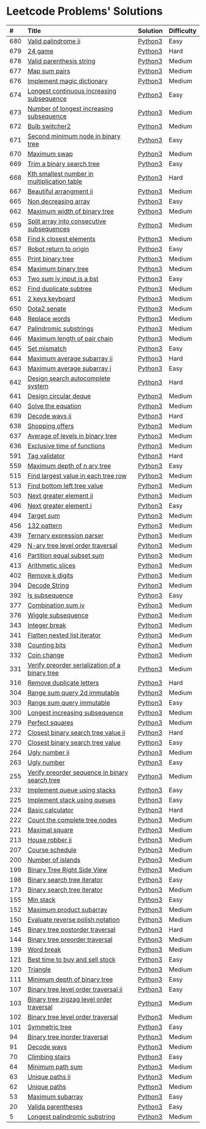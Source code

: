 # Leetcode Problems' Solutions

| #    | Title                                                                                                                                 | Solution                                                           | Difficulty |
| :--- | :------------------------------------------------------------------------------------------------------------------------------------ | :----------------------------------------------------------        | :--------- |
| 680  | [Valid palindrome ii](https://leetcode.com/problems/valid-palindrome-ii/)                                                             | [Python3](./600/valid_palindrome_ii.py)                            | Easy       |
| 679  | [24 game](https://leetcode.com/problems/24-game/)                                                                                     | [Python3](./600/24_game.py)                                        | Hard       |
| 678  | [Valid parenthesis string](https://leetcode.com/problems/valid-parenthesis-string/)                                                   | [Python3](./600/valid_parenthesis_string.py)                       | Medium     |
| 677  | [Map sum pairs](https://leetcode.com/problems/map-sum-pairs/)                                                                         | [Python3](./600/map_sun_pairs.py)                                  | Medium     |
| 676  | [Implement magic dictionary](https://leetcode.com/problems/implement-magic-dictionary/)                                               | [Python3](./600/implement_magic_dictionary.py)                     | Medium     |
| 674  | [Longest continuous increasing subsequence](https://leetcode.com/problems/longest-continuous-increasing-subsequence/)                 | [Python3](./600/longest_continuous_increasing_subsequence.py)      | Easy       |
| 673  | [Number of longest increasing subsequence](https://leetcode.com/problems/number-of-longest-increasing-subsequence/)                   | [Python3](./600/number_of_longest_increasing_subsequence.py)       | Medium     |
| 672  | [Bulb switcher2](https://leetcode.com/problems/bulb-switcher-ii/)                                                                     | [Python3](./600/bulb_switcher2.py)                                 | Medium     |
| 671  | [Second minimum node in binary tree](https://leetcode.com/problems/second-minimum-node-in-a-binary-tree/)                             | [Python3](./600/second_minimum_node_in_binary_tree.py)             | Easy       |
| 670  | [Maximum swap](https://leetcode.com/problems/maximum-swap/)                                                                           | [Python3](./600/maximum_swap.py)                                   | Medium     |
| 669  | [Trim a binary search tree](https://leetcode.com/problems/trim-a-binary-search-tree/)                                                 | [Python3](./600/trim_a_binary_search_tree.py)                      | Easy       |
| 668  | [Kth smallest number in multiplication table](https://leetcode.com/problems/kth-smallest-number-in-multiplication-table/submissions/) | [Python3](./600/kth_smallest_number_in_multiplication_table.py)    | Hard       |
| 667  | [Beautiful arrangment ii](https://leetcode.com/problems/beautiful-arrangement-ii/)                                                    | [Python3](./600/beautiful_arragement_2.py)                         | Medium     |
| 665  | [Non decreasing array](https://leetcode.com/problems/non-decreasing-array/)                                                           | [Python3](./600/non_decreasing_array.py)                           | Easy       |
| 662  | [Maximum width of binary tree](https://leetcode.com/problems/maximum-width-of-binary-tree/)                                           | [Python3](./600/maximum_width_of_binary_tree.py)                   | Medium     |
| 659  | [Split array into consecutive subsequences](https://leetcode.com/problems/split-array-into-consecutive-subsequences/)                 | [Python3](./600/split_array_into_consecutive_subsequences.py)      | Medium     |
| 658  | [Find k closest elements](https://leetcode.com/problems/find-k-closest-elements/submissions/)                                         | [Python3](./600/find_k_closest_elements.py)                        | Medium     |
| 657  | [Robot return to origin](https://leetcode.com/problems/robot-return-to-origin/)                                                       | [Python3](./600/robot_return_to_origin.py)                         | Easy       |
| 655  | [Print binary tree](https://leetcode.com/problems/print-binary-tree/)                                                                 | [Python3](./600/print_binary_tree.py)                              | Medium     |
| 654  | [Maximum binary tree](https://leetcode.com/problems/maximum-binary-tree/)                                                             | [Python3](./600/maximum_binary_tree.py)                            | Medium     |
| 653  | [Two sum iv input is a bst](https://leetcode.com/problems/two-sum-iv-input-is-a-bst/)                                                 | [Python3](./600/two_sum_4_input_a_bst.py)                          | Easy       |
| 652  | [Find duplicate subtree](https://leetcode.com/problems/find-duplicate-subtrees/)                                                      | [Python3](./600/find_duplicate_subtrees.py)                        | Medium     |
| 651  | [2 keys keyboard](https://leetcode.com/problems/2-keys-keyboard/)                                                                     | [Python3](./600/_2_keys_keyboard.py)                               | Medium     |
| 650  | [Dota2 senate](https://leetcode.com/problems/dota2-senate/)                                                                           | [Python3](./600/dota2_senate.py)                                   | Medium     |
| 648  | [Replace words](https://leetcode.com/problems/replace-words/)                                                                         | [Python3](./600/replace_words.py)                                  | Medium     |
| 647  | [Palindromic substrings](https://leetcode.com/problems/palindromic-substrings/)                                                       | [Python3](./600/palindromic_substring.py)                          | Medium     |
| 646  | [Maximum length of pair chain](https://leetcode.com/problems/maximum-length-of-pair-chain/)                                           | [Python3](./600/maximum_length_of_pair_chain.py)                   | Medium     |
| 645  | [Set mismatch](https://leetcode.com/problems/set-mismatch/)                                                                           | [Python3](./600/set_mismatch.py)                                   | Easy       |
| 644  | [Maximum average subarray ii](https://leetcode.com/problems/maximum-average-subarray-ii/)                                             | [Python3](./600/maximum_average_subarray_2.py)                     | Hard       |
| 643  | [Maximum average subarray i](https://leetcode.com/problems/maximum-average-subarray-i/)                                               | [Python3](./600/maximum_average_subarray_1.py)                     | Easy       |
| 642  | [Design search autocomplete system](https://leetcode.com/problems/design-search-autocomplete-system/)                                 | [Python3](./600/design_search_autocomplete_system.py)              | Hard       |
| 641  | [Design circular deque](https://leetcode.com/problems/design-circular-deque/)                                                         | [Python3](./600/design_circular_deque.py)                          | Medium     |
| 640  | [Solve the equation](https://leetcode.com/problems/solve-the-equation/)                                                               | [Python3](./600/solve_equation_problem.py)                         | Medium     |
| 639  | [Decode ways ii](https://leetcode.com/problems/decode-ways-ii/)                                                                       | [Python3](./600/decode_ways_2.py)                                  | Hard       |
| 638  | [Shopping offers](https://leetcode.com/problems/shopping-offers/)                                                                     | [Python3](./600/shopping_offers.py)                                | Medium     |
| 637  | [Average of levels in binary tree](https://leetcode.com/problems/average-of-levels-in-binary-tree/)                                   | [Python3](./600/average_levels_of_binary_tree.py)                  | Medium     |
| 636  | [Exclusive time of functions](https://leetcode.com/problems/exclusive-time-of-functions/)                                             | [Python3](./600/exclusive_times_of_functions.py)                   | Medium     |
| 591  | [Tag validator](https://leetcode.com/problems/tag-validator/)                                                                         | [Python3](./500/tag_validator.py)                                  | Hard       |
| 559  | [Maximum depth of n ary tree](https://leetcode.com/problems/maximum-depth-of-n-ary-tree/)                                             | [Python3](./500/maximum_depth_of_n_ary_tree.py)                    | Easy       |
| 515  | [Find largest value in each tree row](https://leetcode.com/problems/find-largest-value-in-each-tree-row/)                             | [Python3](./500/find_largest_value_in_each_tree_row.py)            | Medium     |
| 513  | [Find bottom left tree value](https://leetcode.com/problems/find-bottom-left-tree-value/)                                             | [Python3](./500/find_bottom_left_tree_value.py)                    | Medium     |
| 503  | [Next greater element ii](https://leetcode.com/problems/next-greater-element-ii/)                                                     | [Python3](./500/next_greater_element_2.py)                         | Medium     |
| 496  | [Next greater element i](https://leetcode.com/problems/next-greater-element-i/)                                                       | [Python3](./400/next_greater_element_1.py)                         | Easy       |
| 494  | [Target sum](https://leetcode.com/problems/target-sum/)                                                                               | [Python3](./400/target_sum.py)                                     | Medium     |
| 456  | [132 pattern](https://leetcode.com/problems/132-pattern/)                                                                             | [Python3](./400/132_pattern.py)                                    | Medium     |
| 439  | [Ternary expression parser](https://leetcode.com/problems/ternary-expression-parser/)                                                 | [Python3](./400/ternary_expression_parser.py)                      | Medium     |
| 429  | [N-ary tree level order traversal](https://leetcode.com/problems/n-ary-tree-level-order-traversal/)                                   | [Python3](./400/n_ary_tree_level_order_traversal.py)               | Medium     |
| 416  | [Partition equal subset sum](https://leetcode.com/problems/partition-equal-subset-sum/)                                               | [Python3](./400/partition_equal_subset_sum.py)                     | Medium     |
| 413  | [Arithmetic slices](https://leetcode.com/problems/arithmetic-slices/)                                                                 | [Python3](./400/arithmetic_slices.py)                              | Medium     |
| 402  | [Remove k digits](https://leetcode.com/problems/remove-k-digits/)                                                                     | [Python3](./400/remove_k_digits.py)                                | Medium     |
| 394  | [Decode String](https://leetcode.com/problems/decode-string/)                                                                         | [Python3](./300/decode_string.py)                                  | Medium     |
| 392  | [Is subsequence](https://leetcode.com/problems/is-subsequence/)                                                                       | [Python3](./300/is_subsequence.py)                                 | Easy       |
| 377  | [Combination sum iv](https://leetcode.com/problems/combination-sum-iv/)                                                               | [Python3](./300/combination_sum_iv.py)                             | Medium     |
| 376  | [Wiggle subsequence](https://leetcode.com/problems/wiggle-subsequence/)                                                               | [Python3](./300/wiggle_subsequence.py)                             | Medium     |
| 343  | [Integer break](https://leetcode.com/problems/integer-break/)                                                                         | [Python3](./300/integer_break.py)                                  | Medium     |
| 341  | [Flatten nested list iterator](https://leetcode.com/problems/flatten-nested-list-iterator/)                                           | [Python3](./300/flatten_nested_list_iterator.py)                   | Medium     |
| 338  | [Counting bits](https://leetcode.com/problems/counting-bits/)                                                                         | [Python3](./300/counting_bits.py)                                  | Medium     |
| 332  | [Coin change](https://leetcode.com/problems/coin-change/)                                                                             | [Python3](./300/coin_change.py)                                    | Medium     |
| 331  | [Verify preorder serialization of a binary tree](https://leetcode.com/problems/verify-preorder-serialization-of-a-binary-tree/)       | [Python3](./300/verify_preorder_serialization_of_a_binary_tree.py) | Medium     |
| 316  | [Remove duplicate letters](https://leetcode.com/problems/remove-duplicate-letters/)                                                   | [Python3](./300/remove_duplicate_letters.py)                       | Hard       |
| 304  | [Range sum query 2d immutable](https://leetcode.com/problems/range-sum-query-2d-immutable/)                                           | [Python3](./300/range_sum_query_2d_immutable.py)                   | Medium     |
| 303  | [Range sum query immutable](https://leetcode.com/problems/range-sum-query-immutable/)                                                 | [Python3](./300/range_sum_query_immutable.py)                      | Easy       |
| 300  | [Longest increasing subsequence](https://leetcode.com/problems/longest-increasing-subsequence/)                                       | [Python3](./300/longest_increasing_subsequence.py)                 | Medium     |
| 279  | [Perfect squares](https://leetcode.com/problems/perfect-squares/)                                                                     | [Python3](./200/perfect_squares.py)                                | Medium     |
| 272  | [Closest binary search tree value ii](https://leetcode.com/problems/closest-binary-search-tree-value-ii/)                             | [Python3](./200/closest_binary_search_tree_value_ii.py)            | Hard       |
| 270  | [Closest binary search tree value](https://leetcode.com/problems/closest-binary-search-tree-value/)                                   | [Python3](./200/closest_binary_search_tree_value.py)               | Easy       |
| 264  | [Ugly number ii](https://leetcode.com/problems/ugly-number-ii/)                                                                       | [Python3](./200/ugly_number_ii.py)                                 | Medium     |
| 263  | [Ugly number](https://leetcode.com/problems/ugly-number/)                                                                             | [Python3](./200/ugly_number.py)                                    | Easy       |
| 255  | [Verify preorder sequence in binary search tree](https://leetcode.com/problems/verify-preorder-sequence-in-binary-search-tree/)       | [Python3](./200/verify_preorder_sequence_in_binary_search_tree.py) | Medium     |
| 232  | [Implement queue using stacks](https://leetcode.com/problems/implement-queue-using-stacks/)                                           | [Python3](./200/implement_queue_using_stacks.py)                   | Easy       |
| 225  | [Implement stack using queues](https://leetcode.com/problems/implement-stack-using-queues/)                                           | [Python3](./200/implement_stack_using_queues.py)                   | Easy       |
| 224  | [Basic calculator](https://leetcode.com/problems/basic-calculator/)                                                                   | [Python3](./200/basic_calculator.py)                               | Hard       |
| 222  | [Count the complete tree nodes](https://leetcode.com/problems/count-complete-tree-nodes/)                                             | [Python3](./200/count_complete_tree_nodes.py)                      | Medium     |
| 221  | [Maximal square](https://leetcode.com/problems/maximal-square/)                                                                       | [Python3](./200/maximal_square.py)                                 | Medium     |
| 213  | [House robber ii](https://leetcode.com/problems/house-robber-ii/)                                                                     | [Python3](./200/house_robber_ii.py)                                | Medium     |
| 207  | [Course schedule](https://leetcode.com/problems/course-schedule/)                                                                     | [Python3](./200/course_schedule.py)                                | Medium     |
| 200  | [Number of islands](https://leetcode.com/problems/number-of-islands/)                                                                 | [Python3](./200/number_of_islands.py)                              | Medium     |
| 199  | [Binary Tree Right Side View](https://leetcode.com/problems/binary-tree-right-side-view/)                                             | [Python3](./100/binary_tree_right_side_view.py)                    | Medium     |
| 198  | [Binary search tree iterator](https://leetcode.com/problems/house-robber/)                                                            | [Python3](./100/house_robber.py)                                   | Easy       |
| 173  | [Binary search tree iterator](https://leetcode.com/problems/binary-search-tree-iterator/)                                             | [Python3](./100/binary_search_tree_iterator.py)                    | Medium     |
| 155  | [Min stack](https://leetcode.com/problems/min-stack/)                                                                                 | [Python3](./100/min_stack.py)                                      | Easy       |
| 152  | [Maximum product subarray](https://leetcode.com/problems/maximum-product-subarray/)                                                   | [Python3](./100/maximum_product_subarray.py)                       | Medium     |
| 150  | [Evaluate reverse polish notation](https://leetcode.com/problems/evaluate-reverse-polish-notation/)                                   | [Python3](./100/evaluate_reverse_polish_notation.py)               | Medium     |
| 145  | [Binary tree postorder traversal](https://leetcode.com/problems/binary-tree-postorder-traversal/)                                     | [Python3](./100/binary_tree_postorder_traversql.py)                | Hard       |
| 144  | [Binary tree preorder traversal](https://leetcode.com/problems/binary-tree-preorder-traversal/)                                       | [Python3](./100/binary_tree_preorder_traversal.py)                 | Medium     |
| 139  | [Word break](https://leetcode.com/problems/word-break/)                                                                               | [Python3](./100/word_break.py)                                     | Medium     |
| 121  | [Best time to buy and sell stock](https://leetcode.com/problems/best-time-to-buy-and-sell-stock/)                                     | [Python3](./100/best_time_to_buy_and_sell_stock.py)                | Easy       |
| 120  | [Triangle](https://leetcode.com/problems/triangle/)                                                                                   | [Python3](./100/triangle.py)                                       | Medium     |
| 111  | [Minimum depth of binary tree](https://leetcode.com/problems/minimum-depth-of-binary-tree/)                                           | [Python3](./100/minimum_depth_of_binary_tree.py)                   | Easy       |
| 107  | [Binary tree level order traversal ii](https://leetcode.com/problems/binary-tree-level-order-traversal-ii/)                           | [Python3](./100/binary_tree_level_order_traversal_ii.py)           | Easy       |
| 103  | [Binary tree zigzag level order traversal](https://leetcode.com/problems/binary-tree-zigzag-level-order-traversal/)                   | [Python3](./100/binary_tree_zigzag_level_order_traversal.py)       | Medium     |
| 102  | [Binary tree level order traversal](https://leetcode.com/problems/binary-tree-level-order-traversal/)                                 | [Python3](./100/binary_tree_level_order_traversal.py)              | Medium     |
| 101  | [Symmetric tree](https://leetcode.com/problems/symmetric-tree/)                                                                       | [Python3](./100/symmetric_tree.py)                                 | Easy       |
| 94   | [Binary tree inorder traversal](https://leetcode.com/problems/binary-tree-inorder-traversal/)                                         | [Python3](./000/binary_tree_inorder_traversal.py)                  | Medium     |
| 91   | [Decode ways](https://leetcode.com/problems/decode-ways/)                                                                             | [Python3](./000/decode_ways_1.py)                                  | Medium     |
| 70   | [Climbing stairs](https://leetcode.com/problems/climbing-stairs/)                                                                     | [Python3](./000/climbing_stairs.py)                                | Easy       |
| 64   | [Minimum path sum](https://leetcode.com/problems/minimum-path-sum/)                                                                   | [Python3](./000/minimum_path_sum.py)                               | Medium     |
| 63   | [Unique paths ii](https://leetcode.com/problems/unique-paths-ii/)                                                                     | [Python3](./000/unique_paths_ii.py)                                | Medium     |
| 62   | [Unique paths](https://leetcode.com/problems/unique-paths/)                                                                           | [Python3](./000/unique_paths.py)                                   | Medium     |
| 53   | [Maximum subarray](https://leetcode.com/problems/maximum-subarray/)                                                                   | [Python3](./000/maximum_subarray.py)                               | Easy       |
| 20   | [Valida parentheses](https://leetcode.com/problems/valid-parentheses/)                                                                | [Python3](./000/valid_parentheses.py)                              | Easy       |
| 5    | [Longest palindromic substring](https://leetcode.com/problems/longest-palindromic-substring/)                                         | [Python3](./000/longest_palindromic_substring.py)                  | Medium     |

